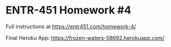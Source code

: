 # ENTR-451 Homework #4

Full instructions at https://entr451.com/homework-4/

Final Heroku App: https://frozen-waters-58692.herokuapp.com/
